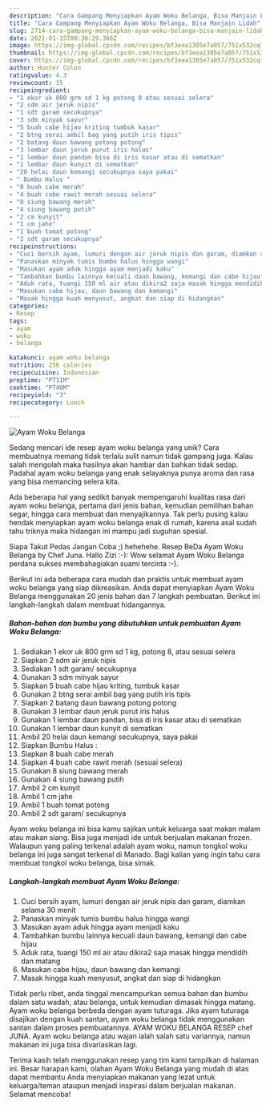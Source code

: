 ```yaml
---
description: "Cara Gampang Menyiapkan Ayam Woku Belanga, Bisa Manjain Lidah"
title: "Cara Gampang Menyiapkan Ayam Woku Belanga, Bisa Manjain Lidah"
slug: 2714-cara-gampang-menyiapkan-ayam-woku-belanga-bisa-manjain-lidah
date: 2021-01-15T00:30:29.366Z
image: https://img-global.cpcdn.com/recipes/bf3eea1305e7a057/751x532cq70/ayam-woku-belanga-foto-resep-utama.jpg
thumbnail: https://img-global.cpcdn.com/recipes/bf3eea1305e7a057/751x532cq70/ayam-woku-belanga-foto-resep-utama.jpg
cover: https://img-global.cpcdn.com/recipes/bf3eea1305e7a057/751x532cq70/ayam-woku-belanga-foto-resep-utama.jpg
author: Hunter Colon
ratingvalue: 4.3
reviewcount: 15
recipeingredient:
- "1 ekor uk 800 grm sd 1 kg potong 8 atau sesuai selera"
- "2 sdm air jeruk nipis"
- "1 sdt garam secukupnya"
- "3 sdm minyak sayur"
- "5 buah cabe hijau kriting tumbuk kasar"
- "2 btng serai ambil bag yang putih iris tipis"
- "2 batang daun bawang potong potong"
- "3 lembar daun jeruk purut iris halus"
- "1 lembar daun pandan bisa di iris kasar atau di sematkan"
- "1 lembar daun kunyit di sematkan"
- "20 helai daun kemangi secukupnya saya pakai"
- " Bumbu Halus "
- "8 buah cabe merah"
- "4 buah cabe rawit merah sesuai selera"
- "8 siung bawang merah"
- "4 siung bawang putih"
- "2 cm kunyit"
- "1 cm jahe"
- "1 buah tomat potong"
- "2 sdt garam secukupnya"
recipeinstructions:
- "Cuci bersih ayam, lumuri dengan air jeruk nipis dan garam, diamkan selama 30 menit"
- "Panaskan minyak tumis bumbu halus hingga wangi"
- "Masukan ayam aduk hingga ayam menjadi kaku"
- "Tambahkan bumbu lainnya kecuali daun bawang, kemangi dan cabe hijau"
- "Aduk rata, tuangi 150 ml air atau dikira2 saja masak hingga mendidih dan matang"
- "Masukan cabe hijau, daun bawang dan kemangi"
- "Masak hingga kuah menyusut, angkat dan siap di hidangkan"
categories:
- Resep
tags:
- ayam
- woku
- belanga

katakunci: ayam woku belanga 
nutrition: 256 calories
recipecuisine: Indonesian
preptime: "PT11M"
cooktime: "PT40M"
recipeyield: "3"
recipecategory: Lunch

---
```



![Ayam Woku Belanga](https://img-global.cpcdn.com/recipes/bf3eea1305e7a057/751x532cq70/ayam-woku-belanga-foto-resep-utama.jpg)

Sedang mencari ide resep ayam woku belanga yang unik? Cara membuatnya memang tidak terlalu sulit namun tidak gampang juga. Kalau salah mengolah maka hasilnya akan hambar dan bahkan tidak sedap. Padahal ayam woku belanga yang enak selayaknya punya aroma dan rasa yang bisa memancing selera kita.

Ada beberapa hal yang sedikit banyak mempengaruhi kualitas rasa dari ayam woku belanga, pertama dari jenis bahan, kemudian pemilihan bahan segar, hingga cara membuat dan menyajikannya. Tak perlu pusing kalau hendak menyiapkan ayam woku belanga enak di rumah, karena asal sudah tahu triknya maka hidangan ini mampu jadi suguhan spesial.

Siapa Takut Pedas Jangan Coba ;) hehehehe. Resep BeDa Ayam Woku Belanga by Chef Juna. Hallo Zizi :-): Wow selamat Ayam Woku Belanga perdana sukses membahagiakan suami tercinta :-).


Berikut ini ada beberapa cara mudah dan praktis untuk membuat ayam woku belanga yang siap dikreasikan. Anda dapat menyiapkan Ayam Woku Belanga menggunakan 20 jenis bahan dan 7 langkah pembuatan. Berikut ini langkah-langkah dalam membuat hidangannya.

<!--inarticleads1-->

##### Bahan-bahan dan bumbu yang dibutuhkan untuk pembuatan Ayam Woku Belanga:

1. Sediakan 1 ekor uk 800 grm sd 1 kg, potong 8, atau sesuai selera
1. Siapkan 2 sdm air jeruk nipis
1. Sediakan 1 sdt garam/ secukupnya
1. Gunakan 3 sdm minyak sayur
1. Siapkan 5 buah cabe hijau kriting, tumbuk kasar
1. Gunakan 2 btng serai ambil bag yang putih iris tipis
1. Siapkan 2 batang daun bawang potong potong
1. Gunakan 3 lembar daun jeruk purut iris halus
1. Gunakan 1 lembar daun pandan, bisa di iris kasar atau di sematkan
1. Gunakan 1 lembar daun kunyit di sematkan
1. Ambil 20 helai daun kemangi secukupnya, saya pakai
1. Siapkan  Bumbu Halus :
1. Siapkan 8 buah cabe merah
1. Siapkan 4 buah cabe rawit merah (sesuai selera)
1. Gunakan 8 siung bawang merah
1. Gunakan 4 siung bawang putih
1. Ambil 2 cm kunyit
1. Ambil 1 cm jahe
1. Ambil 1 buah tomat potong
1. Ambil 2 sdt garam/ secukupnya


Ayam woku belanga ini bisa kamu sajikan untuk keluarga saat makan malam atau makan siang. Bisa juga menjadi ide untuk berjualan makanan frozen. Walaupun yang paling terkenal adalah ayam woku, namun tongkol woku belanga ini juga sangat terkenal di Manado. Bagi kalian yang ingin tahu cara membuat tongkol woku belanga, bisa simak. 

<!--inarticleads2-->

##### Langkah-langkah membuat Ayam Woku Belanga:

1. Cuci bersih ayam, lumuri dengan air jeruk nipis dan garam, diamkan selama 30 menit
1. Panaskan minyak tumis bumbu halus hingga wangi
1. Masukan ayam aduk hingga ayam menjadi kaku
1. Tambahkan bumbu lainnya kecuali daun bawang, kemangi dan cabe hijau
1. Aduk rata, tuangi 150 ml air atau dikira2 saja masak hingga mendidih dan matang
1. Masukan cabe hijau, daun bawang dan kemangi
1. Masak hingga kuah menyusut, angkat dan siap di hidangkan


Tidak perlu ribet, anda tinggal mencampurkan semua bahan dan bumbu dalam satu wadah, atau belanga, untuk kemudian dimasak hingga matang. Ayam woku belanga berbeda dengan ayam tuturaga. Jika ayam tuturaga disajikan dengan kuah santan, ayam woku belanga tidak menggunakan santan dalam proses pembuatannya. AYAM WOKU BELANGA RESEP chef JUNA. Ayam woku belanga atau wajan ialah salah satu variannya, namun makanan ini juga bisa divariasikan lagi. 

Terima kasih telah menggunakan resep yang tim kami tampilkan di halaman ini. Besar harapan kami, olahan Ayam Woku Belanga yang mudah di atas dapat membantu Anda menyiapkan makanan yang lezat untuk keluarga/teman ataupun menjadi inspirasi dalam berjualan makanan. Selamat mencoba!
